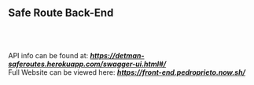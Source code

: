 ## Safe Route Back-End
<br>
<br>

API info can be found at: ***https://detman-saferoutes.herokuapp.com/swagger-ui.html#/*** <br>
Full Website can be viewed here: ***https://front-end.pedroprieto.now.sh/***
